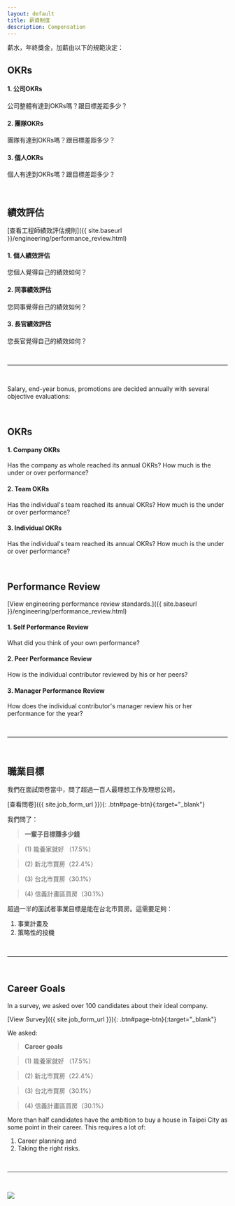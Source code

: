 ```yaml
---
layout: default
title: 薪資制度
description: Compensation
---
```


薪水，年終獎金，加薪由以下的規範決定：

## OKRs

#### 1. 公司OKRs
公司整體有達到OKRs嗎？跟目標差距多少？

#### 2. 團隊OKRs
團隊有達到OKRs嗎？跟目標差距多少？

#### 3. 個人OKRs
個人有達到OKRs嗎？跟目標差距多少？

<br>

## 績效評估

[查看工程師績效評估規則]({{ site.baseurl }}/engineering/performance_review.html)

#### 1. 個人績效評估
您個人覺得自己的績效如何？

#### 2. 同事績效評估
您同事覺得自己的績效如何？

#### 3. 長官績效評估
您長官覺得自己的績效如何？

<br>

---

<br>

Salary, end-year bonus, promotions are decided annually with several objective evaluations:

<br>

## OKRs

#### 1. Company OKRs
Has the company as whole reached its annual OKRs? How much is the under or over performance?

#### 2. Team OKRs
Has the individual's team reached its annual OKRs? How much is the under or over performance?

#### 3. Individual OKRs
Has the individual's team reached its annual OKRs? How much is the under or over performance?

<br>

## Performance Review

[View engineering performance review standards.]({{ site.baseurl }}/engineering/performance_review.html)

#### 1. Self Performance Review
What did you think of your own performance?

#### 2. Peer Performance Review
How is the individual contributor reviewed by his or her peers?

#### 3. Manager Performance Review
How does the individual contributor's manager review his or her performance for the year?

<br>

---

<br>

## 職業目標

我們在面試問卷當中，問了超過一百人最理想工作及理想公司。


[查看問卷]({{ site.job_form_url }}){: .btn#page-btn}{:target="_blank"}


我們問了：

> **一輩子目標賺多少錢**

> (1) 能養家就好 （17.5%）

> (2) 新北市買房（22.4%）

> (3) 台北市買房（30.1%）

> (4) 信義計畫區買房（30.1%）

超過一半的面試者事業目標是能在台北市買房。這需要足夠：

1. 事業計畫及
2. 策略性的投機

<br>

---

<br>

## Career Goals

In a survey, we asked over 100 candidates about their ideal company. 

[View Survey]({{ site.job_form_url }}){: .btn#page-btn}{:target="_blank"}


We asked:

> **Career goals**

> (1) 能養家就好 （17.5%）

> (2) 新北市買房（22.4%）

> (3) 台北市買房（30.1%）

> (4) 信義計畫區買房（30.1%）

More than half candidates have the ambition to buy a house in Taipei City as some point in their career. This requires a lot of:

1. Career planning and 
1. Taking the right risks.

<br>

---

<br>

<a href='https://photos.google.com/share/AF1QipNH6fGyc9Zoyd3T5RFiHmcoDbt0M2ZJDGyJIPKKLcLL6HsNVd1RVFp99NBlEGyqqw?key=NHF2S0xSa1ozeV82ZWpLemF6dWdMa0Y1VHBZclJR&source=ctrlq.org' target="_blank"><img src='https://lh3.googleusercontent.com/XmxEvZJ_VCy4CtV8uHInGh9fNb1qZqzw-aZPEXoTa0JaX7Vu4ejhjUNzDDzySHD0Tw74nHQMfKS5OI3tHXBIRHz3mF1raIBntPv8ghCn-hUj6P_LVuFtiXShgiRs4I8d2jbH0Zs8nA=w2400' /></a>